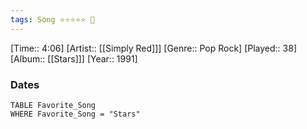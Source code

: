 ```yaml
---
tags: Song ⭐⭐⭐⭐⭐ 💛
---
```

[Time:: 4:06]
[Artist:: [[Simply Red]]]
[Genre:: Pop Rock]
[Played:: 38]
[Album:: [[Stars]]]
[Year:: 1991]
### Dates
````dataview
TABLE Favorite_Song
WHERE Favorite_Song = "Stars"
````